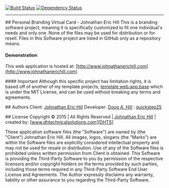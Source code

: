 [![Build Status][TRAVISIMG]][TRAVISLINK] 
[![Dependency Status](https://gemnasium.com/quickstep25/me.jeh.svg)](https://gemnasium.com/quickstep25/me.jeh)


----------

##<i class="icon-file"></i> Personal Branding Virtual Card - Johnathan Eric Hill
This is a branding software project, meaning it is specifically customized to fit one individual's needs and only one.  None of the files may be used for distribution or for resell.  Files in this Software project are listed in GitHub only as a repository means.

#### Demonstration
This web application is hosted at: [http://www.johnathanerichill.com](http://www.johnathanerichill.com)

####<i class="icon-attention-circled"></i>  Important
Although this specific project has limitation rights, it is based off of another of my template projects, [template.web.app.base](https://github.com/quickstep25/template.web.app.base) which is under the MIT License, and can be used without breaking any terms and agreements.

##<i class="icon-user"></i> Authors
Client:  [Johnathan Eric Hill][ERIC]
Developer: [Doug A. Hill][DOUG] : [quickstep25][DOUG]

##<i class="icon-hammer"></i> License
Copyright &copy; 2015 | All Rights Reserved | [Johnathan Eric Hill][ERIC] | created by: [www.dhtechnicalsolutions.com][DHTS]


These application software files (the "Software") are owned by (the "Client") Johnathan Eric Hill. All images, logos, slogans (the "Marks") are within the Software files are explicitly considered intellectual property and may not be used for resale or distribution. Use of any of the Software files is prohibited unless written permission from Client is obtained. This Software is providing the Third-Party Software to you by permission of the respective licensors and/or copyright holders on the terms provided by such parties, including those terms required in any Third-Party Software End User License and Agreements. The Author expressly disclaims any warranty, liability or other assurance to you regarding the Third-Party Software.



[ERIC]: http://www.johnathanerichill.com
[DHTS]: http://www.dhtechnicalsolutions.com
[DOUG]: quickstep25@users.noreply.github.com

[TRAVISLINK]: https://travis-ci.org/quickstep25/me.jeh
[GHLICLINK]: https://raw.githubusercontent.com/quickstep25/me.jeh/master/LICENSE
[GHRELLINK]: https://github.com/quickstep25/me.jeh/releases

[TRAVISIMG]: https://travis-ci.org/quickstep25/me.jeh.svg?branch=master 
[GHLICIMG]: https://img.shields.io/github/license/quickstep25me.jeh.svg
[GHRELIMG]: https://img.shields.io/github/release/quickstep25/me.jeh.svg
